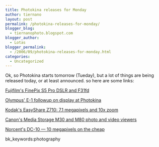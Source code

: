 ```yaml
---
title: Photokina releases for Monday
author: tiernano
layout: post
permalink: /photokina-releases-for-monday/
blogger_blog:
  - tiernanophoto.blogspot.com
blogger_author:
  - Lotas
blogger_permalink:
  - /2006/09/photokina-releases-for-monday.html
categories:
  - Uncategorized
---
```

Ok, so Photokina starts tomorrow (Tueday), but a lot of things are being released today, or at least announced. so here are some links:

[Fujifilm's FinePix S5 Pro DSLR and F31fd][1]

[Olympus' E-1 followup on display at Photokina][2]

[Kodak's EasyShare Z710: 7.1 megapixels and 10x zoom][3]

[Canon's Media Storage M30 and M80 photo and video viewers][4]

[Norcent's DC-10 &#8212; 10 megapixels on the cheap][5]

bk_keywords:photography

 [1]: http://digitalcameras.engadget.com/2006/09/25/fujifilms-finepix-s5-pro-dslr-and-f31fd/
 [2]: http://digitalcameras.engadget.com/2006/09/25/olympus-e-1-followup-on-display-at-photokina/
 [3]: http://digitalcameras.engadget.com/2006/09/25/kodaks-easyshare-z710-7-1-megapixels-and-10x-zoom/
 [4]: http://digitalcameras.engadget.com/2006/09/25/canons-media-storage-m30-and-m80-photo-and-video-viewers/
 [5]: http://digitalcameras.engadget.com/2006/09/25/norcents-dc-10-10-megapixels-on-the-cheap/